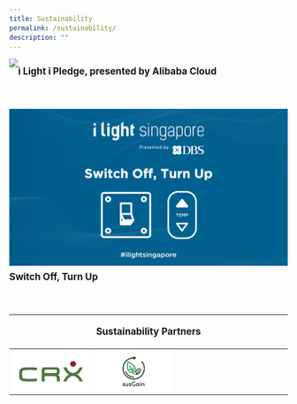 ```yaml
---
title: Sustainability
permalink: /sustainability/
description: ""
---
```

<a href="/sustainability/ilightipledge"><img align="left" src="/images/Sustainability/compressed%20202301_iiight%20singapore%20(ilip%20banner%20-%201920px%20x%201080px)-min.jpg"></a>
<p style="font-size:17px; line-height:40px">
<b>i Light i Pledge, presented by Alibaba Cloud</b></p>	

<br>
		
<a href="/sustainability/switch-off-turn-up"><img align="left" src="/images/Sustainability/ilight%20switch%20off%20turn%20up%20(1)-03.png"></a>
<p style="font-size:17px; line-height:40px">
<b>Switch Off, Turn Up</b></p>																			 

<br>
<table style="width:100%">
<thead><tr><th colspan="4"><p style="font-size: 17px; line-height: 20px"> Sustainability Partners</p></th>
	</tr></thead>
	<tbody>
		<tr>
			<td style="width:30%"><a href="https://www.climateresources.net" target="_blank"><img src="/images/About/Sponsor%20Acknowledgement/crx_resized%20web%20version.png" align="left"></a></td>
			<td style="width:30%"><a href="https:www.susGain.com" target="_blank"><img src="/images/About/Sponsor%20Acknowledgement/sus%20grain_resized%20web%20version.png" align="left"></a></td>
			<td style="width:40%"></td>
		</tr>
	</tbody>
</table><p></p>